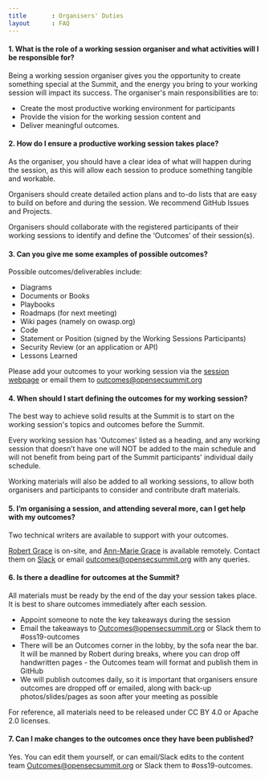 ```yaml
---
title       : Organisers' Duties
layout      : FAQ
---
```




#### 1. **What is the role of a working session organiser and what activities will I be responsible for?**

Being a working session organiser gives you the opportunity to create something special at the Summit, and the energy you bring to your working session will impact its success. 
The organiser's main responsibilities are to: 
-	Create the most productive working environment for participants
-	Provide the vision for the working session content and 
-	Deliver meaningful outcomes. 


#### 2. **How do I ensure a productive working session takes place?**

As the organiser, you should have a clear idea of what will happen during the session, as this will allow each session to produce something tangible and workable.

Organisers should create detailed action plans and to-do lists that are easy to build on before and during the session. We recommend GitHub Issues and Projects.

Organisers should collaborate with the registered participants of their working sessions to identify and define the ‘Outcomes’ of their session(s).


#### 3. **Can you give me some examples of possible outcomes?**

Possible outcomes/deliverables include:
 - Diagrams
 - Documents or Books
 - Playbooks
 - Roadmaps (for next meeting)
 - Wiki pages (namely on owasp.org)
 - Code
 - Statement or Position (signed by the Working Sessions Participants)
 - Security Review (or an application or API)
 - Lessons Learned
 
Please add your outcomes to your working session via the [session webpage](https://open-security-summit.org/tracks/) or email them to outcomes@opensecsummit.org 

#### 4. **When should I start defining the outcomes for my working session?**

The best way to achieve solid results at the Summit is to start on the working session's topics and outcomes before the Summit.

Every working session has 'Outcomes' listed as a heading, and any working session that doesn’t have one will NOT be added to the main schedule and will not benefit from being part of the Summit participants' individual daily schedule.

Working materials will also be added to all working sessions, to allow both organisers and participants to consider and contribute draft materials.

#### 5. **I’m organising a session, and attending several more, can I get help with my outcomes?** 

Two technical writers are available to support with your outcomes. 

[Robert Grace](https://open-security-summit.org/participant/robert-grace/) is on-site, and [Ann-Marie Grace](https://open-security-summit.org/participant-remote/ann-marie-grace/) is  available remotely. Contact them on [Slack](https://os-summit.slack.com/messages/CK2RL3MAQ/details/) or email outcomes@opensecsummit.org with any queries.

#### 6. **Is there a deadline for outcomes at the Summit?**

All materials must be ready by the end of the day your session takes place.
It is best to share outcomes immediately after each session.  
 - Appoint someone to note the key takeaways during the session
 - Email the takeaways to Outcomes@opensecsummit.org or Slack them to  #oss19-outcomes
 - There will be an Outcomes corner in the lobby, by the sofa near the bar. It will be manned by Robert during breaks, where you can drop off handwritten pages - the Outcomes team will format and publish them in GitHub
 - We will publish outcomes daily, so it is important that organisers ensure outcomes are dropped off or emailed, along with back-up photos/slides/pages as soon after your meeting as possible 

For reference, all materials need to be released under CC BY 4.0 or Apache 2.0 licenses.

#### 7. **Can I make changes to the outcomes once they have been published?**
Yes. You can edit them yourself, or can email/Slack edits to the content team Outcomes@opensecsummit.org or Slack them to #oss19-outcomes.

